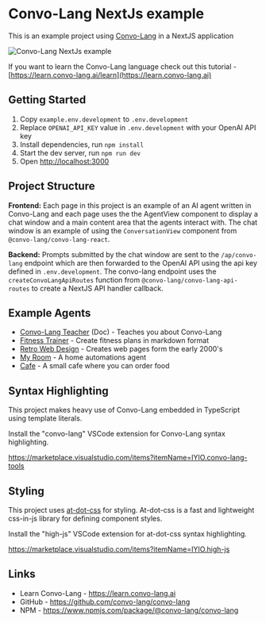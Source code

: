 # Convo-Lang NextJs example

This is an example project using [Convo-Lang](https://learn.convo-lang.ai) in a NextJS application

![Convo-Lang NextJs example](https://github.com/convo-lang/convo-lang/blob/main/assets/convo-lang-nextjs-example.webp?raw=true)

If you want to learn the Convo-Lang language check out this tutorial  - [https://learn.convo-lang.ai/learn](https://learn.convo-lang.ai)

## Getting Started

1. Copy `example.env.development` to `.env.development`
2. Replace `OPENAI_API_KEY` value in `.env.development` with your OpenAI API key
3. Install dependencies, run `npm install`
4. Start the dev server, run `npm run dev`
5. Open [http://localhost:3000](http://localhost:3000)

## Project Structure

**Frontend:**
Each page in this project is an example of an AI agent written in Convo-Lang and each page
uses the the AgentView component to display a chat window and a main content area that the 
agents interact with. The chat window is an example of using the `ConversationView` component from `@convo-lang/convo-lang-react`.

**Backend:**
Prompts submitted by the chat window are sent to the `/ap/convo-lang` endpoint which are then
forwarded to the OpenAI API using the api key defined in `.env.development`. The convo-lang
endpoint uses the `createConvoLangApiRoutes` function from `@convo-lang/convo-lang-api-routes` to create a NextJS API handler 
callback.

## Example Agents
- [Convo-Lang Teacher](http://localhost:3000) (Doc) - Teaches you about Convo-Lang
- [Fitness Trainer](http://localhost:3000/fitness-trainer) - Create fitness plans in markdown format
- [Retro Web Design](http://localhost:3000/retro-web) - Creates web pages form the early 2000's
- [My Room](http://localhost:3000/my-room) - A home automations agent
- [Cafe](http://localhost:3000/cafe) - A small cafe where you can order food

## Syntax Highlighting
This project makes heavy use of Convo-Lang embedded in TypeScript using template literals.

Install the "convo-lang" VSCode extension for Convo-Lang syntax highlighting.

https://marketplace.visualstudio.com/items?itemName=IYIO.convo-lang-tools


## Styling
This project uses [at-dot-css](https://github.com/iyioio/common/tree/main/packages/at-dot-css) for
styling. At-dot-css is a fast and lightweight css-in-js library for defining component styles.

Install the "high-js" VSCode extension for at-dot-css syntax highlighting.

https://marketplace.visualstudio.com/items?itemName=IYIO.high-js


## Links
- Learn Convo-Lang - https://learn.convo-lang.ai
- GitHub - https://github.com/convo-lang/convo-lang
- NPM - https://www.npmjs.com/package/@convo-lang/convo-lang


